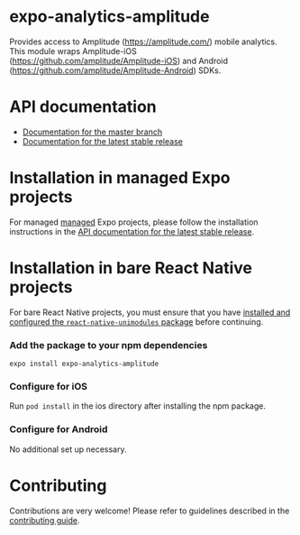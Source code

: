# expo-analytics-amplitude

Provides access to Amplitude (https://amplitude.com/) mobile analytics. This module wraps Amplitude-iOS (https://github.com/amplitude/Amplitude-iOS) and Android (https://github.com/amplitude/Amplitude-Android) SDKs.

# API documentation

- [Documentation for the master branch](https://github.com/expo/expo/blob/master/docs/pages/versions/unversioned/sdk/amplitude.md)
- [Documentation for the latest stable release](https://docs.expo.io/versions/latest/sdk/amplitude/)

# Installation in managed Expo projects

For managed [managed](https://docs.expo.io/versions/latest/introduction/managed-vs-bare/) Expo projects, please follow the installation instructions in the [API documentation for the latest stable release](https://docs.expo.io/versions/latest/sdk/amplitude/).

# Installation in bare React Native projects

For bare React Native projects, you must ensure that you have [installed and configured the `react-native-unimodules` package](https://github.com/unimodules/react-native-unimodules) before continuing.

### Add the package to your npm dependencies

```
expo install expo-analytics-amplitude
```

### Configure for iOS

Run `pod install` in the ios directory after installing the npm package.

### Configure for Android

No additional set up necessary.

# Contributing

Contributions are very welcome! Please refer to guidelines described in the [contributing guide](https://github.com/expo/expo#contributing).
